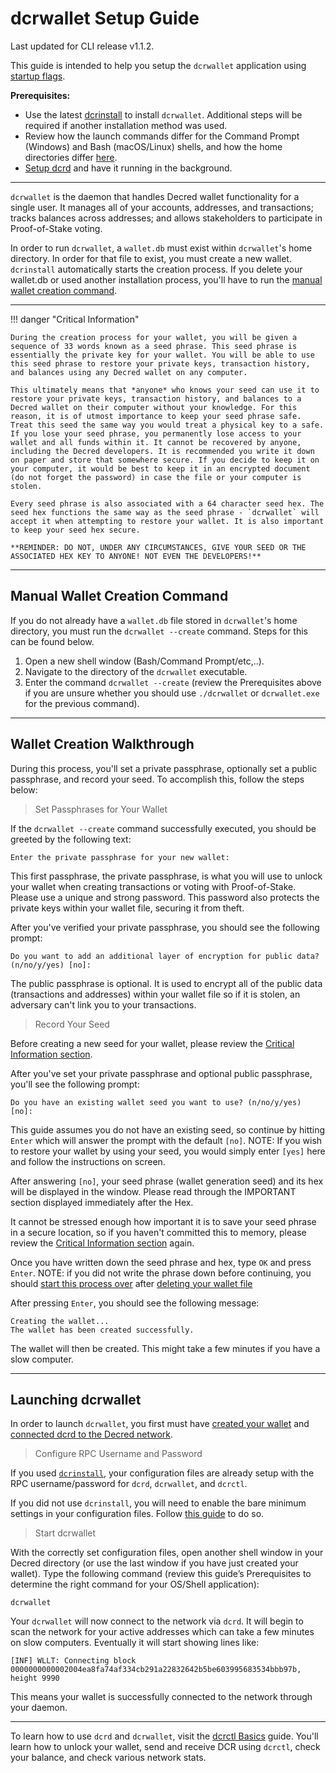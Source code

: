 # dcrwallet Setup Guide 

Last updated for CLI release v1.1.2.

This guide is intended to help you setup the `dcrwallet` application using [startup flags](../startup-basics.md#startup-command-flags). 

**Prerequisites:**

- Use the latest [dcrinstall](../../wallets/cli/cli-installation.md) to install `dcrwallet`. Additional steps will be required if another installation method was used.
- Review how the launch commands differ for the Command Prompt (Windows) and Bash (macOS/Linux) shells, and how the home directories differ [here](../../wallets/cli/os-differences.md).
- [Setup dcrd](dcrd-setup.md) and have it running in the background.

---

`dcrwallet` is the daemon that handles Decred wallet functionality for a single user. It manages all of your accounts, addresses, and transactions; tracks balances across addresses; and allows stakeholders to participate in Proof-of-Stake voting.

In order to run `dcrwallet`, a `wallet.db` must exist within `dcrwallet`'s home directory. In order for that file to exist, you must create a new wallet. `dcrinstall` automatically starts the creation process. If you delete your wallet.db or used another installation process, you'll have to run the [manual wallet creation command](#manual-wallet-creation-command).

---

!!! danger "Critical Information"

    During the creation process for your wallet, you will be given a sequence of 33 words known as a seed phrase. This seed phrase is essentially the private key for your wallet. You will be able to use this seed phrase to restore your private keys, transaction history, and balances using any Decred wallet on any computer.

    This ultimately means that *anyone* who knows your seed can use it to restore your private keys, transaction history, and balances to a Decred wallet on their computer without your knowledge. For this reason, it is of utmost importance to keep your seed phrase safe. Treat this seed the same way you would treat a physical key to a safe. If you lose your seed phrase, you permanently lose access to your wallet and all funds within it. It cannot be recovered by anyone, including the Decred developers. It is recommended you write it down on paper and store that somewhere secure. If you decide to keep it on your computer, it would be best to keep it in an encrypted document (do not forget the password) in case the file or your computer is stolen.

    Every seed phrase is also associated with a 64 character seed hex. The seed hex functions the same way as the seed phrase - `dcrwallet` will accept it when attempting to restore your wallet. It is also important to keep your seed hex secure.

    **REMINDER: DO NOT, UNDER ANY CIRCUMSTANCES, GIVE YOUR SEED OR THE ASSOCIATED HEX KEY TO ANYONE! NOT EVEN THE DEVELOPERS!**

---

## Manual Wallet Creation Command 

If you do not already have a `wallet.db` file stored in `dcrwallet`'s home directory, you must run the `dcrwallet --create` command. Steps for this can be found below. 

1. Open a new shell window (Bash/Command Prompt/etc,..).
2. Navigate to the directory of the `dcrwallet` executable.
3. Enter the command `dcrwallet --create` (review the Prerequisites above if you are unsure whether you should use `./dcrwallet` or `dcrwallet.exe` for the previous command). 

---

## Wallet Creation Walkthrough 

During this process, you'll set a private passphrase, optionally set a public passphrase, and record your seed. To accomplish this, follow the steps below:

> Set Passphrases for Your Wallet

If the `dcrwallet --create` command successfully executed, you should be greeted by the following text:

```no-highlight
Enter the private passphrase for your new wallet:
```

This first passphrase, the private passphrase, is what you will use to unlock your wallet when creating transactions or voting with Proof-of-Stake. Please use a unique and strong password. This password also protects the private keys within your wallet file, securing it from theft.

After you've verified your private passphrase, you should see the following prompt:

```no-highlight
Do you want to add an additional layer of encryption for public data? (n/no/y/yes) [no]:
```

The public passphrase is optional. It is used to encrypt all of the public data (transactions and addresses) within your wallet file so if it is stolen, an adversary can't link you to your transactions. 

> Record Your Seed

Before creating a new seed for your wallet, please review the [Critical Information section](dcrwallet-setup.md#critical-information).

After you've set your private passphrase and optional public passphrase, you'll see the following prompt:

```no-highlight
Do you have an existing wallet seed you want to use? (n/no/y/yes) [no]:
```

This guide assumes you do not have an existing seed, so continue by hitting `Enter` which will answer the prompt with the default `[no]`. NOTE: If you wish to restore your wallet by using your seed, you would simply enter `[yes]` here and follow the instructions on screen.

After answering `[no]`, your seed phrase (wallet generation seed) and its hex will be displayed in the window. Please read through the IMPORTANT section displayed immediately after the Hex.

It cannot be stressed enough how important it is to save your seed phrase in a secure location, so if you haven't committed this to memory, please review the [Critical Information section](dcrwallet-setup.md#critical-information) again.

Once you have written down the seed phrase and hex, type `OK` and press `Enter`. NOTE: if you did not write the phrase down before continuing, you should [start this process over](dcrwallet-setup.md#create-a-new-wallet) after [deleting your wallet file](../../advanced/deleting-your-wallet.md)

After pressing `Enter`, you should see the following message:

```no-highlight
Creating the wallet...
The wallet has been created successfully.
```

The wallet will then be created. This might take a few minutes if you have a slow computer.

---

## Launching dcrwallet 

In order to launch `dcrwallet`, you first must have [created your wallet](#wallet-creation-walkthrough) and
[connected dcrd to the Decred network](dcrd-setup.md#connect-to-the-decred-network).

> Configure RPC Username and Password

If you used [`dcrinstall`](../../wallets/cli/cli-installation.md), your configuration files are already setup with the RPC username/password for `dcrd`, `dcrwallet`, and `dcrctl`.

If you did not use `dcrinstall`, you will need to enable the bare minimum settings in your configuration files. Follow [this guide](../../advanced/manual-cli-install.md#minimum-configuration) to do so.

> Start dcrwallet 

With the correctly set configuration files, open another shell window in your Decred directory (or use the last window if you have just created your wallet). Type the following command (review this guide’s Prerequisites to determine the right command for your OS/Shell application):

```no-highlight
dcrwallet
```

Your `dcrwallet` will now connect to the network via `dcrd`. It will begin to scan the network for your active addresses which can take a few minutes on slow computers. Eventually it will start showing lines like:

```no-highlight
[INF] WLLT: Connecting block 0000000000002004ea8fa74af334cb291a22832642b5be603995683534bbb97b, height 9990
```

This means your wallet is successfully connected to the network
through your daemon.

---

To learn how to use `dcrd` and  `dcrwallet`, visit the [dcrctl Basics](dcrctl-basics.md) guide. You'll learn how to unlock your wallet, send and receive DCR using `dcrctl`, check your balance, and check various network stats.
